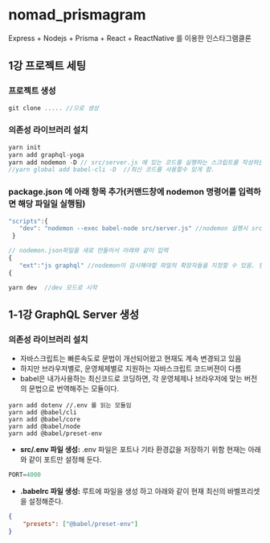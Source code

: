 # nomad_prismagram
Express + Nodejs + Prisma + React + ReactNative  를 이용한 인스타그램클론

## 1강 프로젝트 세팅

### 프로젝트 생성
```js
git clone ..... //으로 생성

```

### 의존성 라이브러리 설치  
```js
yarn init
yarn add graphql-yoga
yarn add nodemon -D // src/server.js 에 있는 코드를 실행하는 스크립트를 작성하는데 필요함. -D 는 개발자모드로 설치함/ 배포시에는 포함안됨
//yarn global add babel-cli -D  //최신 코드를 사용할수 있게 함.
```
  
### package.json 에 아래 항목 추가(커맨드창에 nodemon 명령어를 입력하면 해당 파일일 실행됨)  
 
 ```js
 "scripts":{  
    "dev": "nodemon --exec babel-node src/server.js" //nodemon 실행시 src/server.js을 실행하도록 하기위함.  
  }  

 // nodemon.json파일을 새로 만들어서 아래와 같이 입력   
{  
    "ext":"js graphql" //nodemon이 감시해야할 파일의 확장자들을 지정할 수 있음. 현재 .js 와 .grqphql 확장자를 가진 파일을 감시하도록 지정한것임  
{
```
 
```js
yarn dev  //dev 모드로 시작
```  

## 1-1강 GraphQL Server 생성  

### 의존성 라이브러리 설치  
- 자바스크립트는 빠른속도로 문법이 개선되어왔고 현재도 계속 변경되고 있음
- 하지만 브라우저별로, 운영체제별로 지원하는 자바스크립트 코드버젼이 다름
- babel은 내가사용하는 최신코드로 코딩하면, 각 운영체제나 브라우저에 맞는 버전의 문법으로 번역해주는 모듈이다.  
```JS
yarn add dotenv //.env 를 읽는 모듈임  
yarn add @babel/cli
yarn add @babel/core
yarn add @babel/node
yarn add @babel/preset-env

```
- **src/.env 파일 생성:** .env 파일은 포트나 기타 환경값을 저장하기 위함 현재는 아래와 같이 포트만 설정해 둔다.  

```js
PORT=4000
```  

- **.babelrc 파일 생성:** 루트에 파일을 생성 하고 아래와 같이 현재 최신의 바벨프리셋을 설정해준다.  
```json
{ 
    "presets": ["@babel/preset-env"] 
} 
```  



